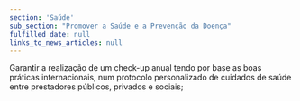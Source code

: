 ```yaml
---
section: 'Saúde'
sub_section: "Promover a Saúde e a Prevenção da Doença"
fulfilled_date: null
links_to_news_articles: null
---
```


Garantir a realização de um check-up anual tendo por base as boas práticas internacionais, num protocolo personalizado de cuidados de saúde entre prestadores públicos, privados e sociais;